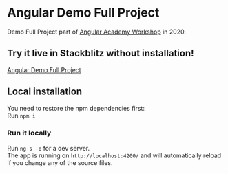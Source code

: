 # Angular Demo Full Project

Demo Full Project part of <a href="https://angular.ac" target="_blank">Angular Academy Workshop</a> in 2020.

## Try it live in Stackblitz without installation!

<a href="https://stackblitz.com/github/ldex/angular-full-project" target="_blank">Angular Demo Full Project</a> 


## Local installation

You need to restore the npm dependencies first:  
Run `npm i`

### Run it locally

Run `ng s -o` for a dev server.  
The app is running on `http://localhost:4200/` and will automatically reload if you change any of the source files.
